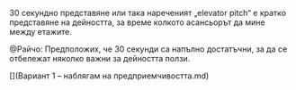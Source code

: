 30 секундно представяне или така нареченият „elevator pitch“ е кратко представяне на дейността, за време колкото асансьорът да мине между етажите. 

@Райчо: Предположих, че 30 секунди са напълно достатъчни, за да се отбележат няколко важни за дейността ползи.

[](Вариант 1 – наблягам на предприемчивостта.md)
